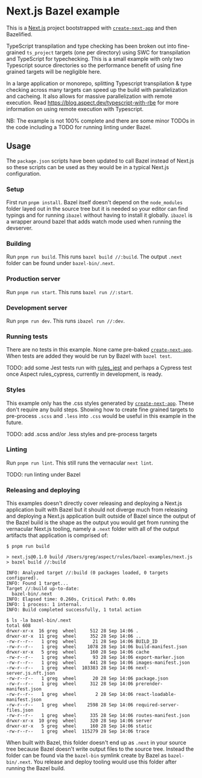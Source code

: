 # Next.js Bazel example

This is a [Next.js](https://nextjs.org/) project bootstrapped with [`create-next-app`](https://github.com/vercel/next.js/tree/canary/packages/create-next-app) and then Bazelified.

TypeScript transpilation and type checking has been broken out into fine-grained `ts_project` targets (one per directory) using SWC for transpilation and TypeScript for typechecking. This is a small example with only two Typescript source directories so the performance benefit of using fine grained targets will be negligible here.

In a large application or monorepo, splitting Typescript transpilation & type checking across many targets can speed up the build with parallelization and cacheing. It also allows for massive parallelization with remote execution. Read
https://blog.aspect.dev/typescript-with-rbe for more information on using remote execution with Typescript.

NB: The example is not 100% complete and there are some minor TODOs in the code including a TODO for running linting under Bazel.

## Usage

The `package.json` scripts have been updated to call Bazel instead of Next.js so these scripts can be
used as they would be in a typical Next.js configuration.

### Setup

First run `pnpm install`. Bazel itself doesn't depend on the `node_modules` folder layed out in the
source tree but it is needed so your editor can find typings and for running `ibazel` without having
to install it globally. `ibazel` is a wrapper around bazel that adds watch mode used when running the
devserver.

### Building

Run `pnpm run build`. This runs `bazel build //:build`. The output `.next` folder can be found under
`bazel-bin/.next`.

### Production server

Run `pnpm run start`. This runs `bazel run //:start`.

### Development server

Run `pnpm run dev`. This runs `ibazel run //:dev`.

### Running tests

There are no tests in this example. None came pre-baked [`create-next-app`](https://github.com/vercel/next.js/tree/canary/packages/create-next-app). When tests are added they would be run by Bazel with `bazel test`.

TODO: add some Jest tests run with [rules_jest](https://github.com/aspect-build/rules_jest) and perhaps a Cypress test once Aspect rules_cypress, currently in development, is ready.

### Styles

This example only has the .css styles generated by [`create-next-app`](https://github.com/vercel/next.js/tree/canary/packages/create-next-app). These don't require any build steps. Showing how to create fine grained
targets to pre-process `.scss` and `.less` into `.css` would be useful in this example in the future.

TODO: add .scss and/or .less styles and pre-process targets

### Linting

Run `pnpm run lint`. This still runs the vernacular `next lint`.

TODO: run linting under Bazel

### Releasing and deploying

This examples doesn't directly cover releasing and deploying a Next.js application built with Bazel
but it should not diverge much from releasing and deploying a Next.js application built outside of Bazel
since the output of the Bazel build is the shape as the output you would get from running the vernacular
Next.js tooling, namely a `.next` folder with all of the output artifacts that application is
comprised of:

```
$ pnpm run build

> next.js@0.1.0 build /Users/greg/aspect/rules/bazel-examples/next.js
> bazel build //:build

INFO: Analyzed target //:build (0 packages loaded, 0 targets configured).
INFO: Found 1 target...
Target //:build up-to-date:
  bazel-bin/.next
INFO: Elapsed time: 0.260s, Critical Path: 0.00s
INFO: 1 process: 1 internal.
INFO: Build completed successfully, 1 total action

$ ls -la bazel-bin/.next
total 608
drwxr-xr-x  16 greg  wheel     512 28 Sep 14:06 .
drwxr-xr-x  11 greg  wheel     352 28 Sep 14:06 ..
-rw-r--r--   1 greg  wheel      21 28 Sep 14:06 BUILD_ID
-rw-r--r--   1 greg  wheel    1078 28 Sep 14:06 build-manifest.json
drwxr-xr-x   5 greg  wheel     160 28 Sep 14:06 cache
-rw-r--r--   1 greg  wheel      93 28 Sep 14:06 export-marker.json
-rw-r--r--   1 greg  wheel     441 28 Sep 14:06 images-manifest.json
-rw-r--r--   1 greg  wheel  103383 28 Sep 14:06 next-server.js.nft.json
-rw-r--r--   1 greg  wheel      20 28 Sep 14:06 package.json
-rw-r--r--   1 greg  wheel     312 28 Sep 14:06 prerender-manifest.json
-rw-r--r--   1 greg  wheel       2 28 Sep 14:06 react-loadable-manifest.json
-rw-r--r--   1 greg  wheel    2598 28 Sep 14:06 required-server-files.json
-rw-r--r--   1 greg  wheel     335 28 Sep 14:06 routes-manifest.json
drwxr-xr-x  10 greg  wheel     320 28 Sep 14:06 server
drwxr-xr-x   5 greg  wheel     160 28 Sep 14:06 static
-rw-r--r--   1 greg  wheel  115279 28 Sep 14:06 trace
```

When built with Bazel, this folder doesn't end up as `.next` in your source tree
because Bazel doesn't write output files to the source tree. Instead the folder can be found
via the `bazel-bin` symlink create by Bazel as `bazel-bin/.next`. You release and deploy tooling
would use this folder after running the Bazel build.
